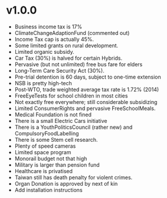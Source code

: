 # v1.0.0

* Business income tax is 17%
* ClimateChangeAdaptionFund (commented out)
* Income Tax cap is actually 45%.
* Some limited grants on rural development.
* Limited organic subsidy.
* Car Tax (30%) is halved for certain Hybrids.
* Pervasive (but not unlimited) free bus fare for elders
* Long-Term Care Security Act (30%).
* Pre-trial detention is 60 days, subject to one-time extension
* NSB is pretty high-tech
* Post-WTO, trade weighted average tax rate is 1.72% (2014)
* FreeEyeTests for school children in most cities
* Not exactly free everywhere; still considerable subsidizing
* Limited ConsumerRights and pervasive FreeSchoolMeals.
* Medical Foundation is not fined
* There is a small Electric Cars initiative
* There is a YouthPoliticsCouncil (rather new) and CompulsoryFoodLabelling
* There is some Stem cell research.
* Plenty of speed cameras
* Limited space program
* Monorail budget not that high
* Military is larger than pension fund
* Healthcare is privatised
* Taiwan still has death penalty for violent crimes.
* Organ Donation is approved by next of kin
* Add installation instructions
